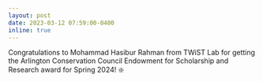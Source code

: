 ```yaml
---
layout: post
date: 2023-03-12 07:59:00-0400
inline: true
---
```


Congratulations to Mohammad Hasibur Rahman from TWiST Lab for getting the Arlington Conservation Council Endowment for Scholarship and Research award for Spring 2024! :sparkle:
